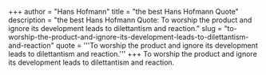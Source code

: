 +++
author = "Hans Hofmann"
title = "the best Hans Hofmann Quote"
description = "the best Hans Hofmann Quote: To worship the product and ignore its development leads to dilettantism and reaction."
slug = "to-worship-the-product-and-ignore-its-development-leads-to-dilettantism-and-reaction"
quote = '''To worship the product and ignore its development leads to dilettantism and reaction.'''
+++
To worship the product and ignore its development leads to dilettantism and reaction.

